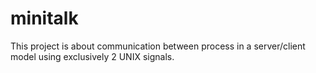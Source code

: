 # minitalk

This project is about communication between process in a server/client model using exclusively 2 UNIX signals.
